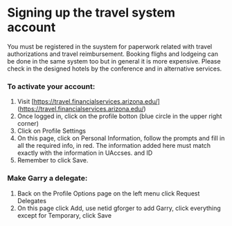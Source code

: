 # Signing up the travel system account

You must be registered in the suystem for paperwork related with travel authorizations and travel reimbursement. Booking flighs and lodgeing can be done in the same system too but in general it is more expensive. Please check in the designed hotels by the conference and in alternative services.

### To activate your account:
1. Visit [https://travel.financialservices.arizona.edu/] (https://travel.financialservices.arizona.edu/)
2. Once logged in, click on the profile botton (blue circle in the upper right corner)
2. Click on Profile Settings
3. On this page, click on Personal Information, follow the prompts and fill in all the required info, in red. The information added here must match exactly with the information in UAccses. and ID
4. Remember to click Save.

### Make Garry a delegate:
1. Back on the Profile Options page on the left menu click Request Delegates
2. On this page click Add, use netid gforger to add Garry, click everything except for Temporary, click Save




